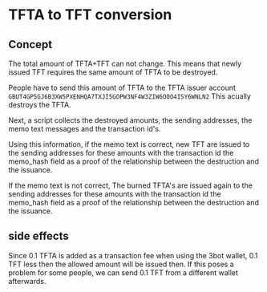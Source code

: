 # TFTA to TFT conversion

## Concept

The total amount of TFTA+TFT can not change. This means that newly issued TFT requires the same amount of TFTA to be destroyed.

People have to send this amount of TFTA to the TFTA issuer account `GBUT4GP5GJ6B3XW5PXENHQA7TXJI5GOPW3NF4W3ZIW6OOO4ISY6WNLN2`
This acually destroys the TFTA.

Next, a script collects the destroyed amounts, the sending addresses, the memo text messages  and the transaction id's.

Using this information,  if the memo text is correct, new TFT are issued to the sending addresses for these amounts with the transaction id the memo_hash field as a proof of the relationship between the destruction and the issuance.

If the memo text is not correct, The burned TFTA's are issued again to the sending addresses for these amounts with the transaction id the memo_hash field as a proof of the relationship between the destruction and the issuance.

## side effects

Since 0.1 TFTA is added as a transaction fee when using the 3bot wallet, 0.1 TFT less then the allowed amount will be issued then. If this poses a problem for some people, we can send 0.1 TFT from a different wallet afterwards.
